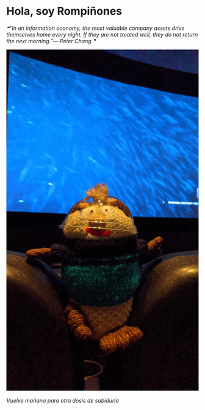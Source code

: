 # Hola, soy Rompiñones

<!--STARTS_HERE_QUOTE_README-->
<i>❝“In an information economy, the most valuable company assets drive themselves home every night.  If they are not treated well, they do not return the next morning.”— Peter Chang  ❞</i>
<!--ENDS_HERE_QUOTE_README-->

<!--START_SECTION:update_image-->
![alt text](https://raw.githubusercontent.com/focaalvarez/rompinones/main/.github/images/IMG_20220619_172118.jpg?raw=true)
<!--END_SECTION:update_image-->

*Vuelve mañana para otra dosis de sabiduría*
